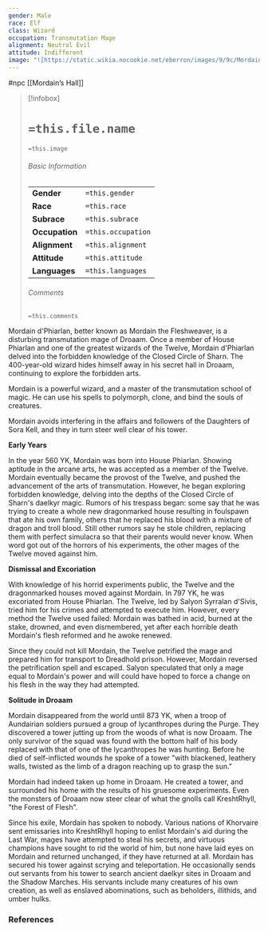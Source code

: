 ```yaml
---
gender: Male
race: Elf
class: Wizard
occupation: Transmutation Mage
alignment: Neutral Evil
attitude: Indifferent
image: "![https://static.wikia.nocookie.net/eberron/images/9/9c/Mordain.jpg|250](https://static.wikia.nocookie.net/eberron/images/9/9c/Mordain.jpg)"
---
```

 #npc [[Mordain’s Hall]]

> [!infobox]
> # `=this.file.name`
> `=this.image`
> ###### Basic Information
> |  |  |
> | ---- | ---- |
> | **Gender** | `=this.gender` |
> | **Race** | `=this.race` |
> | **Subrace** | `=this.subrace` |
> | **Occupation** | `=this.occupation` |
> | **Alignment** | `=this.alignment` |
> | **Attitude** | `=this.attitude` |
> | **Languages** | `=this.languages` |
> ###### Comments
> `=this.comments`

Mordain d'Phiarlan, better known as Mordain the Fleshweaver, is a disturbing transmutation mage of Droaam. Once a member of House Phiarlan and one of the greatest wizards of the Twelve, Mordain d'Phiarlan delved into the forbidden knowledge of the Closed Circle of Sharn. The 400-year-old wizard hides himself away in his secret hall in Droaam, continuing to explore the forbidden arts.

Mordain is a powerful wizard, and a master of the transmutation school of magic. He can use his spells to polymorph, clone, and bind the souls of creatures.

Mordain avoids interfering in the affairs and followers of the Daughters of Sora Kell, and they in turn steer well clear of his tower.

**Early Years**

In the year 560 YK, Mordain was born into House Phiarlan. Showing aptitude in the arcane arts, he was accepted as a member of the Twelve. Mordain eventually became the provost of the Twelve, and pushed the advancement of the arts of transmutation. However, he began exploring forbidden knowledge, delving into the depths of the Closed Circle of Sharn's daelkyr magic. Rumors of his trespass began: some say that he was trying to create a whole new dragonmarked house resulting in foulspawn that ate his own family, others that he replaced his blood with a mixture of dragon and troll blood. Still other rumors say he stole children, replacing them with perfect simulacra so that their parents would never know. When word got out of the horrors of his experiments, the other mages of the Twelve moved against him.

**Dismissal and Excoriation**

With knowledge of his horrid experiments public, the Twelve and the dragonmarked houses moved against Mordain. In 797 YK, he was excoriated from House Phiarlan. The Twelve, led by Salyon Syrralan d'Sivis, tried him for his crimes and attempted to execute him. However, every method the Twelve used failed: Mordain was bathed in acid, burned at the stake, drowned, and even dismembered, yet after each horrible death Mordain's flesh reformed and he awoke renewed.

Since they could not kill Mordain, the Twelve petrified the mage and prepared him for transport to Dreadhold prison. However, Mordain reversed the petrification spell and escaped. Salyon speculated that only a mage equal to Mordain's power and will could have hoped to force a change on his flesh in the way they had attempted.

**Solitude in Droaam**

Mordain disappeared from the world until 873 YK, when a troop of Aundairian soldiers pursued a group of lycanthropes during the Purge. They discovered a tower jutting up from the woods of what is now Droaam. The only survivor of the squad was found with the bottom half of his body replaced with that of one of the lycanthropes he was hunting. Before he died of self-inflicted wounds he spoke of a tower "with blackened, leathery walls, twisted as the limb of a dragon reaching up to grasp the sun."

Mordain had indeed taken up home in Droaam. He created a tower, and surrounded his home with the results of his gruesome experiments. Even the monsters of Droaam now steer clear of what the gnolls call KreshtRhyll, "the Forest of Flesh".

Since his exile, Mordain has spoken to nobody. Various nations of Khorvaire sent emissaries into KreshtRhyll hoping to enlist Mordain's aid during the Last War, mages have attempted to steal his secrets, and virtuous champions have sought to rid the world of him, but none have laid eyes on Mordain and returned unchanged, if they have returned at all. Mordain has secured his tower against scrying and teleportation. He occasionally sends out servants from his tower to search ancient daelkyr sites in Droaam and the Shadow Marches. His servants include many creatures of his own creation, as well as enslaved abominations, such as beholders, illithids, and umber hulks.

### References
